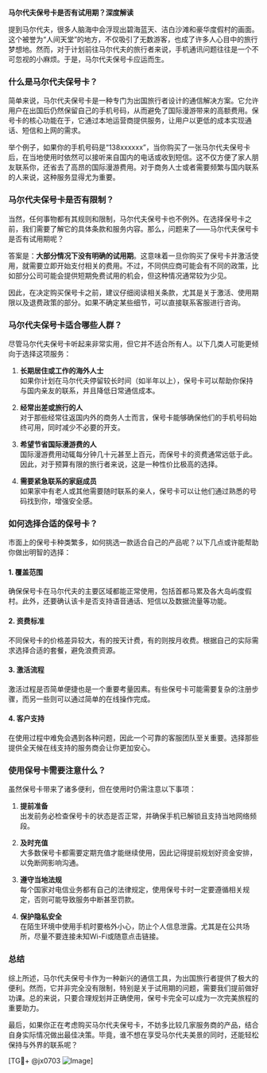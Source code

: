 **马尔代夫保号卡是否有试用期？深度解读**

提到马尔代夫，很多人脑海中会浮现出碧海蓝天、洁白沙滩和豪华度假村的画面。这个被誉为“人间天堂”的地方，不仅吸引了无数游客，也成了许多人心目中的旅行梦想地。然而，对于计划前往马尔代夫的旅行者来说，手机通讯问题往往是一个不可忽视的小麻烦。于是，马尔代夫保号卡应运而生。

### 什么是马尔代夫保号卡？

简单来说，马尔代夫保号卡是一种专门为出国旅行者设计的通信解决方案。它允许用户在出国后仍然保留自己的手机号码，从而避免了国际漫游带来的高额费用。保号卡的核心功能在于，它通过本地运营商提供服务，让用户以更低的成本实现通话、短信和上网的需求。

举个例子，如果你的手机号码是“138xxxxxx”，当你购买了一张马尔代夫保号卡后，在当地使用时依然可以接听来自国内的电话或收到短信。这不仅方便了家人朋友联系你，还省去了高昂的国际漫游费用。对于商务人士或者需要频繁与国内联系的人来说，这种服务显得尤为重要。

### 马尔代夫保号卡是否有限制？

当然，任何事物都有其规则和限制，马尔代夫保号卡也不例外。在选择保号卡之前，我们需要了解它的具体条款和服务内容。那么，问题来了——马尔代夫保号卡是否有试用期呢？

答案是：**大部分情况下没有明确的试用期**。这意味着一旦你购买了保号卡并激活使用，就需要立即开始支付相关的费用。不过，不同供应商可能会有不同的政策，比如部分公司可能会提供短期免费试用的机会，但这种情况通常较为少见。

因此，在决定购买保号卡之前，建议仔细阅读相关条款，尤其是关于激活、使用期限以及退费政策的部分。如果不确定某些细节，可以直接联系客服进行咨询。

### 马尔代夫保号卡适合哪些人群？

尽管马尔代夫保号卡听起来非常实用，但它并不适合所有人。以下几类人可能更倾向于选择这项服务：

1. **长期居住或工作的海外人士**  
   如果你计划在马尔代夫停留较长时间（如半年以上），保号卡可以帮助你保持与国内亲友的联系，并且降低日常通信成本。

2. **经常出差或旅行的人**  
   对于那些经常往返国内外的商务人士而言，保号卡能够确保他们的手机号码始终可用，同时减少不必要的开支。

3. **希望节省国际漫游费的人**  
   国际漫游费用动辄每分钟几十元甚至上百元，而保号卡的资费通常远低于此。因此，对于预算有限的旅行者来说，这是一种性价比极高的选择。

4. **需要紧急联系的家庭成员**  
   如果家中有老人或其他需要随时联系的亲人，保号卡可以让他们通过熟悉的号码找到你，增强安全感。

### 如何选择合适的保号卡？

市面上的保号卡种类繁多，如何挑选一款适合自己的产品呢？以下几点或许能帮助你做出明智的选择：

#### 1. **覆盖范围**
   确保保号卡在马尔代夫的主要区域都能正常使用，包括首都马累及各大岛屿度假村。此外，还要确认该卡是否支持语音通话、短信以及数据流量等功能。

#### 2. **资费标准**
   不同保号卡的价格差异较大，有的按天计费，有的则按月收费。根据自己的实际需求选择合适的套餐，避免浪费资源。

#### 3. **激活流程**
   激活过程是否简单便捷也是一个重要考量因素。有些保号卡可能需要复杂的注册步骤，而另一些则可以通过简单的在线操作完成。

#### 4. **客户支持**
   在使用过程中难免会遇到各种问题，因此一个可靠的客服团队至关重要。选择那些提供全天候在线支持的服务商会让你更加安心。

### 使用保号卡需要注意什么？

虽然保号卡带来了诸多便利，但在使用时仍需注意以下事项：

1. **提前准备**  
   出发前务必检查保号卡的状态是否正常，并确保手机已解锁且支持当地网络频段。

2. **及时充值**  
   大多数保号卡都需要定期充值才能继续使用，因此记得提前规划好资金安排，以免断网影响沟通。

3. **遵守当地法规**  
   每个国家对电信业务都有自己的法律规定，使用保号卡时一定要遵循相关规定，否则可能导致服务中断甚至罚款。

4. **保护隐私安全**  
   在陌生环境中使用手机时要格外小心，防止个人信息泄露。尤其是在公共场所，尽量不要连接未知Wi-Fi或随意点击链接。

### 总结

综上所述，马尔代夫保号卡作为一种新兴的通信工具，为出国旅行者提供了极大的便利。然而，它并非完全没有限制，特别是关于试用期的问题，需要我们提前做好功课。总的来说，只要合理规划并正确使用，保号卡完全可以成为一次完美旅程的重要助力。

最后，如果你正在考虑购买马尔代夫保号卡，不妨多比较几家服务商的产品，结合自身实际情况做出最佳决策。毕竟，谁不想在享受马尔代夫美景的同时，还能轻松保持与外界的联系呢？

[TG💪+ @jx0703 ![Image](https://github.com/user-attachments/assets/dbca1d08-cadb-493c-b0ec-ad6f7a83f270)]